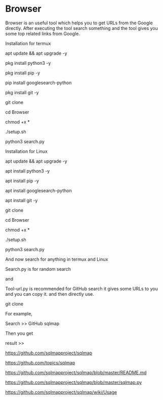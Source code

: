 # Browser
Browser is an useful tool which helps you to get URLs from the Google directly. After executing the tool search something and the tool gives you some top related links from Google.


Installation for termux


apt update && apt upgrade -y

pkg install python3 -y

pkg install pip -y

pip install googlesearch-python

pkg install git -y

git clone 

cd Browser

chmod +x *

./setup.sh

python3 search.py


Installation for Linux


apt update && apt upgrade -y

apt install python3 -y

apt install pip -y

apt install googlesearch-python

apt install git -y

git clone 

cd Browser

chmod +x *

./setup.sh

python3 search.py


And now search for anything in termux and Linux

Search.py is for random search


and 


Tool-url.py is recommended for GitHub search it gives some URLs to you and you can copy it. and then directly use.


git clone <url>

For example,

Search >> GitHub sqlmap

Then you get

result >>

https://github.com/sqlmapproject/sqlmap


https://github.com/topics/sqlmap


https://github.com/sqlmapproject/sqlmap/blob/master/README.md


https://github.com/sqlmapproject/sqlmap/blob/master/sqlmap.py


https://github.com/sqlmapproject/sqlmap/wiki/Usage
